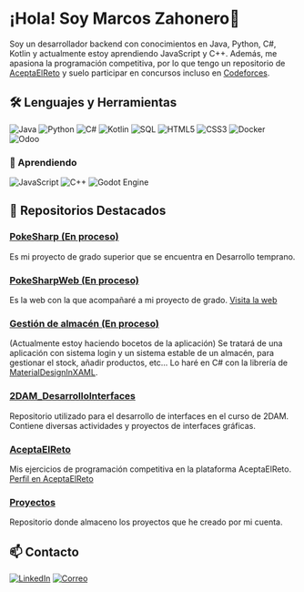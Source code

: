 # ¡Hola! Soy Marcos Zahonero👋

Soy un desarrollador backend con conocimientos en Java, Python, C#, Kotlin y actualmente estoy aprendiendo JavaScript y C++. Además, me apasiona la programación competitiva, por lo que tengo un repositorio de [AceptaElReto](https://github.com/Maek0s/AceptaElReto) y suelo participar en concursos incluso en [Codeforces](https://codeforces.com/).

## 🛠️ Lenguajes y Herramientas
![Java](https://img.shields.io/badge/Java-ED8B00?style=for-the-badge&logo=java&logoColor=white)
![Python](https://img.shields.io/badge/Python-3776AB?style=for-the-badge&logo=python&logoColor=white)
![C#](https://img.shields.io/badge/C%23-239120?style=for-the-badge&logo=c-sharp&logoColor=white)
![Kotlin](https://img.shields.io/badge/Kotlin-0095D5?style=for-the-badge&logo=kotlin&logoColor=white)
![SQL](https://img.shields.io/badge/SQL-4479A1?style=for-the-badge&logo=mysql&logoColor=white)
![HTML5](https://img.shields.io/badge/HTML5-E34F26?style=for-the-badge&logo=html5&logoColor=white)
![CSS3](https://img.shields.io/badge/CSS3-1572B6?style=for-the-badge&logo=css3&logoColor=white) 
![Docker](https://img.shields.io/badge/Docker-2496ED?style=for-the-badge&logo=docker&logoColor=white) 
![Odoo](https://img.shields.io/badge/Odoo-714C8A?style=for-the-badge&logo=odoo&logoColor=white) <br>

### 📖 Aprendiendo
![JavaScript](https://img.shields.io/badge/JavaScript-F7DF1E?style=for-the-badge&logo=javascript&logoColor=black)
![C++](https://img.shields.io/badge/C%2B%2B-00599C?style=for-the-badge&logo=c%2B%2B&logoColor=white)
![Godot Engine](https://img.shields.io/badge/Godot-478CBF?style=for-the-badge&logo=godot-engine&logoColor=white)

## 🌟 Repositorios Destacados

### [PokeSharp (En proceso)](https://github.com/Maek0s/PokeSharp)
Es mi proyecto de grado superior que se encuentra en Desarrollo temprano.

### [PokeSharpWeb (En proceso)](https://github.com/Maek0s/PokeSharpWeb)
Es la web con la que acompañaré a mi proyecto de grado. [Visita la web](https://maek0s.github.io/PokeSharpWeb/)

### [Gestión de almacén (En proceso)](https://github.com/Maek0s/GestionAlmacen)
(Actualmente estoy haciendo bocetos de la aplicación) Se tratará de una aplicación con sistema login y un sistema estable de un almacén, para gestionar el stock, añadir productos, etc...
Lo haré en C# con la librería de [MaterialDesignInXAML](https://github.com/MaterialDesignInXAML/MaterialDesignInXamlToolkit/tree/v2.5.1).

### [2DAM_DesarrolloInterfaces](https://github.com/Maek0s/2DAM_DesarrolloInterfaces)
Repositorio utilizado para el desarrollo de interfaces en el curso de 2DAM. Contiene diversas actividades y proyectos de interfaces gráficas.

### [AceptaElReto](https://github.com/Maek0s/AceptaElReto)
Mis ejercicios de programación competitiva en la plataforma AceptaElReto.
[Perfil en AceptaElReto](https://aceptaelreto.com/user/profile.php?id=32749)

### [Proyectos](https://github.com/Maek0s/Proyectos)
Repositorio donde almaceno los proyectos que he creado por mi cuenta.

## 📫 Contacto
[![LinkedIn](https://img.shields.io/badge/LinkedIn-0A66C2?style=for-the-badge&logo=linkedin&logoColor=white)](https://www.linkedin.com/in/marcos-zahonero-mart%C3%ADnez-41997a335/)
[![Correo](https://img.shields.io/badge/Email-D14836?style=for-the-badge&logo=gmail&logoColor=white)](mailto:marcoszaho@gmail.com)
